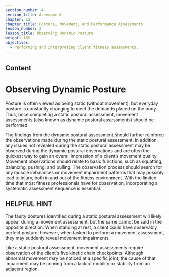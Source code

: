 ```yaml
---
section_number: 4
section_title: Assessment
chapter: 12
chapter_title: Posture, Movement, and Performance Assessments
lesson_number: 3
lesson_title: Observing Dynamic Posture
weight: 16%
objectives:
  - Performing and interpreting client fitness assessments.
---
```


## Content
# Observing Dynamic Posture

Posture is often viewed as being static (without movement), but everyday posture is constantly changing to meet the demands placed on the body. Thus, once completing a static postural assessment, movement assessments (also known as dynamic postural assessments) should be performed.

The findings from the dynamic postural assessment should further reinforce the observations made during the static postural assessment. In addition, any issues not revealed during the static postural assessment may be observed during the dynamic postural observations and are often the quickest way to gain an overall impression of a client’s movement quality. Movement observations should relate to basic functions, such as squatting, balancing, pushing, and pulling. The observation process should search for any muscle imbalances or movement impairment patterns that may possibly lead to injury, both in and out of the fitness environment. With the limited time that most fitness professionals have for observation, incorporating a systematic assessment sequence is essential.

## HELPFUL HINT

The faulty postures identified during a static postural assessment will likely appear during a movement assessment, but the same cannot be said in the opposite direction. When standing at rest, a client could have observably perfect posture; however, when tasked to perform a movement assessment, they may suddenly reveal movement impairments.

Like a static postural assessment, movement assessments require observation of the client’s five kinetic chain checkpoints. Although abnormal movement may be noticed at a specific joint, the cause of that impairment may be coming from a lack of mobility or stability from an adjacent region.